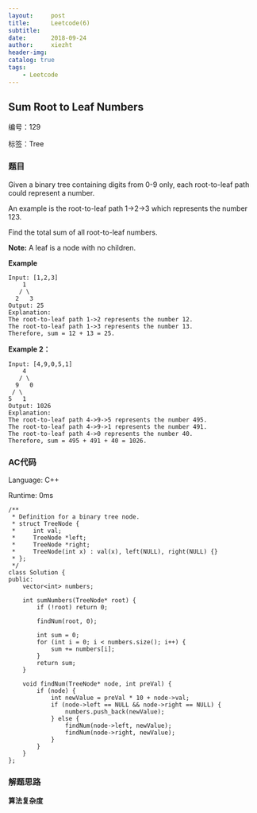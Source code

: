 ```yaml
---
layout:     post
title:      Leetcode(6)
subtitle:   
date:       2018-09-24
author:     xiezht
header-img: 
catalog: true
tags: 
    - Leetcode
---
```



## Sum Root to Leaf Numbers

编号：129

标签：Tree

### 题目

Given a binary tree containing digits from 0-9 only, each root-to-leaf path could represent a number.

An example is the root-to-leaf path 1->2->3 which represents the number 123.
 
Find the total sum of all root-to-leaf numbers.

**Note:** A leaf is a node with no children.

**Example**

```
Input: [1,2,3]
    1
   / \
  2   3
Output: 25
Explanation:
The root-to-leaf path 1->2 represents the number 12.
The root-to-leaf path 1->3 represents the number 13.
Therefore, sum = 12 + 13 = 25.
```

**Example 2：**

```
Input: [4,9,0,5,1]
    4
   / \
  9   0
 / \
5   1
Output: 1026
Explanation:
The root-to-leaf path 4->9->5 represents the number 495.
The root-to-leaf path 4->9->1 represents the number 491.
The root-to-leaf path 4->0 represents the number 40.
Therefore, sum = 495 + 491 + 40 = 1026.
```

### AC代码

Language: C++

Runtime: 0ms

```
/**
 * Definition for a binary tree node.
 * struct TreeNode {
 *     int val;
 *     TreeNode *left;
 *     TreeNode *right;
 *     TreeNode(int x) : val(x), left(NULL), right(NULL) {}
 * };
 */
class Solution {
public:
    vector<int> numbers;
    
    int sumNumbers(TreeNode* root) {
        if (!root) return 0;
        
        findNum(root, 0);
        
        int sum = 0;
        for (int i = 0; i < numbers.size(); i++) {
            sum += numbers[i];
        }
        return sum;
    }
    
    void findNum(TreeNode* node, int preVal) {
        if (node) {
            int newValue = preVal * 10 + node->val;
            if (node->left == NULL && node->right == NULL) {
                numbers.push_back(newValue);
            } else {
                findNum(node->left, newValue);
                findNum(node->right, newValue);
            }
        }
    }
};
```

### 解题思路

**算法复杂度**
